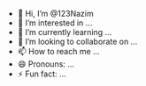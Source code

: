 - 👋 Hi, I’m @123Nazim
- 👀 I’m interested in ...
- 🌱 I’m currently learning ...
- 💞️ I’m looking to collaborate on ...
- 📫 How to reach me ...
- 😄 Pronouns: ...
- ⚡ Fun fact: ...

<!---
123Nazim/123Nazim is a ✨ special ✨ repository because its `README.md` (this file) appears on your GitHub profile.
You can click the Preview link to take a look at your changes.
--->
